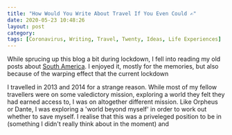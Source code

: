```yaml
---
title: "How Would You Write About Travel If You Even Could ✍️"
date: 2020-05-23 10:48:26
layout: post
category:
tags: [Coronavirus, Writing, Travel, Twenty, Ideas, Life Experiences]
---
```


While sprucing up this blog a bit during lockdown, I fell into reading my old posts about [South America](/tag/south%20america/). I enjoyed it, mostly for the memories, but also because of the warping effect that the current lockdown 

I travelled in 2013 and 2014 for a strange reason. While most of my fellow travellers were on some valedictory mission, exploring a world they felt they had earned access to, I was on altogether different mission. Like Orpheus or Dante, I was exploring a 'world beyond myself' in order to work out whether to save myself. I realise that this was a priveleged position to be in (something I didn't really think about in the moment) and